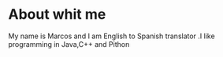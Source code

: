 # About whit me
My name is Marcos and I am English to Spanish translator .I like programming in Java,C++ and Pithon

